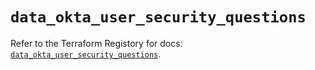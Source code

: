 # `data_okta_user_security_questions`

Refer to the Terraform Registory for docs: [`data_okta_user_security_questions`](https://www.terraform.io/docs/providers/okta/d/user_security_questions).

